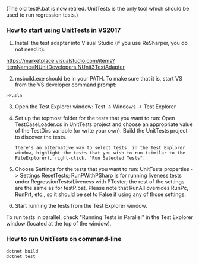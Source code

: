 (The old testP.bat is now retired. UnitTests is the only tool which should be used to run regression tests.)

### How to start using UnitTests in VS2017

1.	Install the test adapter into Visual Studio (if you use ReSharper, you do not need it):

https://marketplace.visualstudio.com/items?itemName=NUnitDevelopers.NUnit3TestAdapter

2.	msbuild.exe should be in your PATH. To make sure that it is, start VS from the VS  developer command prompt:
```shell
>P.sln
```

3.	Open the Test Explorer window:
Test -> Windows -> Test Explorer

4.	Set up the topmost folder for the tests that you want to run:
Open TestCaseLoader.cs in UnitTests project and choose an appropriate value of the TestDirs variable (or write your own).
Build the UnitTests project to discover the tests.

        There's an alternative way to select tests: in the Test Explorer window, highlight the tests that you wish to run (similar to the FileExplorer), right-click, "Run Selected Tests".

5.	Choose Settings for the tests that you want to run:
UnitTests properties -> Settings
ResetTests;
RunPWithPSharp is for running liveness tests under RegressionTests\Liveness with PTester;
the rest of the settings are the same as for testP.bat.
Please note that RunAll overrides RunPc, RunPrt, etc., so it should be set to False if using any of those settings.

6.	Start running the tests from the Test Explorer window.

To run tests in parallel, check "Running Tests in Parallel" in the Test Explorer window (located at the top of the window).

### How to run UnitTests on command-line

```shell
dotnet build
dotnet test
```

